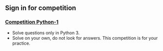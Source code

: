  ## Sign in for competition
 
 ###  [Competition Python-1](https://www.hackerrank.com/contest-python-1)

- Solve questions only in Python 3.
- Solve on your own, do not look for answers. This competition is for your practice.
